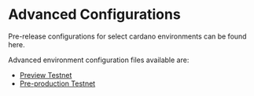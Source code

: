 # Advanced Configurations

Pre-release configurations for select cardano environments can be found here.

Advanced environment configuration files available are:

- [Preview Testnet](adv-preview.html)
- [Pre-production Testnet](adv-preprod.html)
